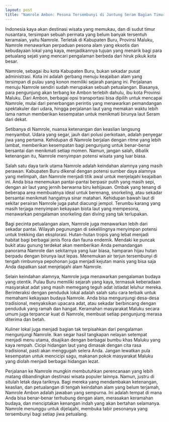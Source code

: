 ```yaml
---
layout: post
title: "Namrole Ambon: Pesona Tersembunyi di Jantung Seram Bagian Timur"
---
```


Indonesia kaya akan destinasi wisata yang memukau, dan di sudut timur nusantara, tersimpan sebuah permata yang belum banyak tersentuh keramaian, yaitu Namrole. Terletak di Kabupaten Buru, Provinsi Maluku, Namrole menawarkan perpaduan pesona alam yang eksotis dan kebudayaan lokal yang kaya, menjadikannya tujuan yang menarik bagi para petualang sejati yang mencari pengalaman berbeda dari hiruk pikuk kota besar.

Namrole, sebagai ibu kota Kabupaten Buru, bukan sekadar pusat administrasi. Kota ini adalah gerbang menuju keajaiban alam yang tersimpan di pulau yang konon memiliki sejarah panjang ini. Perjalanan menuju Namrole sendiri sudah merupakan sebuah petualangan. Biasanya, para pengunjung akan terbang ke Ambon terlebih dahulu, ibu kota Provinsi Maluku. Dari Ambon, berbagai opsi transportasi bisa dipilih untuk mencapai Namrole, mulai dari penerbangan perintis yang menawarkan pemandangan spektakuler dari udara, hingga perjalanan laut yang memakan waktu lebih lama namun memberikan kesempatan untuk menikmati birunya laut Seram dari dekat.

Setibanya di Namrole, nuansa ketenangan dan keaslian langsung menyambut. Udara yang segar, jauh dari polusi perkotaan, adalah penyegar jiwa yang pertama. Kehidupan di Namrole berjalan dengan ritme yang lebih lambat, memberikan kesempatan bagi pengunjung untuk benar-benar bersantai dan menikmati setiap momen. Namun, jangan salah, dibalik ketenangan itu, Namrole menyimpan potensi wisata yang luar biasa.

Salah satu daya tarik utama Namrole adalah keindahan alamnya yang masih perawan. Kabupaten Buru dikenal dengan potensi sumber daya alamnya yang melimpah, dan Namrole menjadi titik awal untuk menjelajahi keajaiban ini. Anda bisa menemukan pantai-pantai berpasir putih yang masih sepi, dengan air laut yang jernih berwarna biru kehijauan. Ombak yang tenang di beberapa area membuatnya ideal untuk berenang, snorkeling, atau sekadar bersantai menikmati hangatnya sinar matahari. Kehidupan bawah laut di sekitar perairan Namrole juga patut diacungi jempol. Terumbu karang yang masih terjaga menyimpan kekayaan biota laut yang mempesona, menawarkan pengalaman snorkeling dan diving yang tak terlupakan.

Bagi pecinta petualangan alam, Namrole juga menawarkan lebih dari sekadar pantai. Wilayah pegunungan di sekelilingnya menyimpan potensi untuk trekking dan eksplorasi. Hutan-hutan tropis yang lebat menjadi habitat bagi berbagai jenis flora dan fauna endemik. Mendaki ke puncak bukit atau gunung terdekat akan memberikan Anda pemandangan panorama Namrole dan sekitarnya yang luar biasa, hamparan hijau hutan berpadu dengan birunya laut lepas. Menemukan air terjun tersembunyi di tengah rimbunnya pepohonan juga menjadi kejutan manis yang bisa saja Anda dapatkan saat menjelajahi alam Namrole.

Selain keindahan alamnya, Namrole juga menawarkan pengalaman budaya yang otentik. Pulau Buru memiliki sejarah yang kaya, termasuk keberadaan masyarakat adat yang masih memegang teguh adat istiadat leluhur mereka. Berinteraksi dengan penduduk lokal adalah salah satu cara terbaik untuk memahami kekayaan budaya Namrole. Anda bisa mengunjungi desa-desa tradisional, menyaksikan upacara adat, atau sekadar berbincang dengan penduduk yang ramah dan hangat. Keramahan masyarakat Maluku secara umum juga terpancar kuat di Namrole, membuat setiap pengunjung merasa diterima dan betah.

Kuliner lokal juga menjadi bagian tak terpisahkan dari pengalaman mengunjungi Namrole. Ikan segar hasil tangkapan nelayan setempat menjadi menu utama, disajikan dengan berbagai bumbu khas Maluku yang kaya rempah. Cicipi hidangan laut yang dimasak dengan cita rasa tradisional, pasti akan menggugah selera Anda. Jangan lewatkan pula kesempatan untuk mencicipi sagu, makanan pokok masyarakat Maluku yang diolah menjadi berbagai hidangan lezat.

Perjalanan ke Namrole mungkin membutuhkan perencanaan yang lebih matang dibandingkan destinasi wisata populer lainnya. Namun, justru di situlah letak daya tariknya. Bagi mereka yang mendambakan ketenangan, keaslian, dan petualangan di tengah keindahan alam yang belum terjamah, Namrole Ambon adalah jawaban yang sempurna. Ini adalah tempat di mana Anda bisa benar-benar terhubung dengan alam, merasakan keramahan budaya, dan menciptakan kenangan indah yang akan bertahan selamanya. Namrole menunggu untuk dijelajahi, membuka tabir pesonanya yang tersembunyi bagi setiap jiwa petualang.
